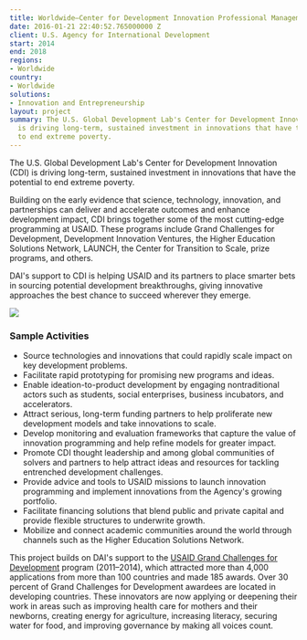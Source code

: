 ```yaml
---
title: Worldwide—Center for Development Innovation Professional Management Services
date: 2016-01-21 22:40:52.765000000 Z
client: U.S. Agency for International Development
start: 2014
end: 2018
regions:
- Worldwide
country:
- Worldwide
solutions:
- Innovation and Entrepreneurship
layout: project
summary: The U.S. Global Development Lab's Center for Development Innovation (CDI)
  is driving long-term, sustained investment in innovations that have the potential
  to end extreme poverty.
---
```


The U.S. Global Development Lab's Center for Development Innovation (CDI) is driving long-term, sustained investment in innovations that have the potential to end extreme poverty.

Building on the early evidence that science, technology, innovation, and partnerships can deliver and accelerate outcomes and enhance development impact, CDI brings together some of the most cutting-edge programming at USAID. These programs include Grand Challenges for Development, Development Innovation Ventures, the Higher Education Solutions Network, LAUNCH, the Center for Transition to Scale, prize programs, and others.

DAI's support to CDI is helping USAID and its partners to place smarter bets in sourcing potential development breakthroughs, giving innovative approaches the best chance to succeed wherever they emerge.

![][1]

###  Sample Activities

* Source technologies and innovations that could rapidly scale impact on key development problems.
* Facilitate rapid prototyping for promising new programs and ideas.
* Enable ideation-to-product development by engaging nontraditional actors such as students, social enterprises, business incubators, and accelerators.
* Attract serious, long-term funding partners to help proliferate new development models and take innovations to scale.
* Develop monitoring and evaluation frameworks that capture the value of innovation programming and help refine models for greater impact.
* Promote CDI thought leadership and among global communities of solvers and partners to help attract ideas and resources for tackling entrenched development challenges.
* Provide advice and tools to USAID missions to launch innovation programming and implement innovations from the Agency's growing portfolio.
* Facilitate financing solutions that blend public and private capital and provide flexible structures to underwrite growth.
* Mobilize and connect academic communities around the world through channels such as the Higher Education Solutions Network.

This project builds on DAI's support to the [USAID Grand Challenges for Development][2] program (2011–2014), which attracted more than 4,000 applications from more than 100 countries and made 185 awards. Over 30 percent of Grand Challenges for Development awardees are located in developing countries. These innovators are now applying or deepening their work in areas such as improving health care for mothers and their newborns, creating energy for agriculture, increasing literacy, securing water for food, and improving governance by making all voices count.  

[1]: https://assetify-dai.com/projects/CDI-pic-1.jpg
[2]: our-work/projects/worldwide-grand-challenges-development-implementation-services
